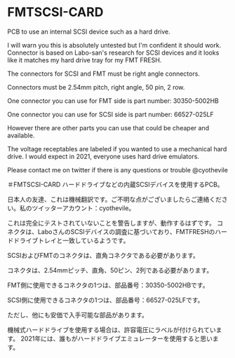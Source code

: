 # FMTSCSI-CARD
PCB to use an internal SCSI device such as a hard drive.

I will warn you this is absolutely untested but I'm confident it should work.
Connector is based on Labo-san's research for SCSI devices and it looks like it matches my hard drive tray for my FMT FRESH.


The connectors for SCSI and FMT must be right angle connectors. 

Connectors must be 2.54mm pitch, right angle, 50 pin, 2 row.

One connector you can use for FMT side is part number: 30350-5002HB

One connector you can use for SCSI side is part number: 66527-025LF

However there are other parts you can use that could be cheaper and available.

The voltage receptables are labeled if you wanted to use a mechanical hard drive.  I would expect in 2021, everyone uses hard drive emulators.

Please contact me on twitter if there is any questions or trouble  @cyothevile



＃FMTSCSI-CARD
ハードドライブなどの内蔵SCSIデバイスを使用するPCB。

日本人の友達、これは機械翻訳です。ご不明な点がございましたらご連絡ください。私のツイッターアカウント：cyothevile。

これは完全にテストされていないことを警告しますが、動作するはずです。
コネクタは、LaboさんのSCSIデバイスの調査に基づいており、FMTFRESHのハードドライブトレイと一致しているようです。


SCSIおよびFMTのコネクタは、直角コネクタである必要があります。

コネクタは、2.54mmピッチ、直角、50ピン、2列である必要があります。

FMT側に使用できるコネクタの1つは、部品番号：30350-5002HBです。

SCSI側に使用できるコネクタの1つは、部品番号：66527-025LFです。

ただし、他にも安価で入手可能な部品があります。

機械式ハードドライブを使用する場合は、許容電圧にラベルが付けられています。 2021年には、誰もがハードドライブエミュレーターを使用すると思います。
